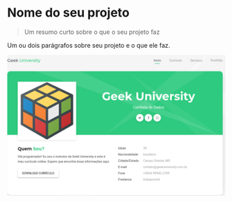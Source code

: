 # Nome do seu projeto

> Um resumo curto sobre o que o seu projeto faz

Um ou dois parágrafos sobre seu projeto e o que ele faz.

![](pag.png)



